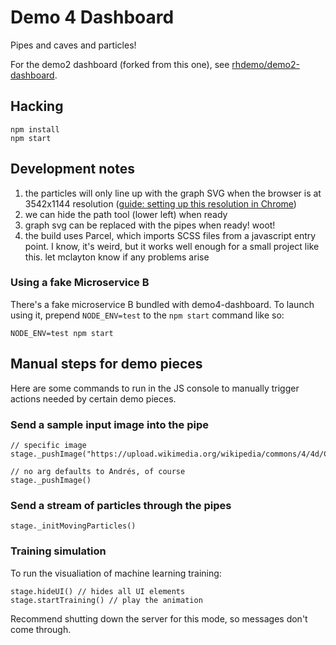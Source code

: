 # Demo 4 Dashboard

Pipes and caves and particles!

For the demo2 dashboard (forked from this one), see [rhdemo/demo2-dashboard](https://github.com/rhdemo/demo2-dashboard).

## Hacking

    npm install
    npm start

## Development notes

 1. the particles will only line up with the graph SVG when the browser is at 3542x1144 resolution ([guide: setting up this resolution in Chrome](doc/custom-device.mp4))
 2. we can hide the path tool (lower left) when ready
 3. graph svg can be replaced with the pipes when ready!  woot!
 4. the build uses Parcel, which imports SCSS files from a javascript entry point.  I know, it's weird, but it works well enough for a small project like this.  let mclayton know if any problems arise

### Using a fake Microservice B

There's a fake microservice B bundled with demo4-dashboard.  To launch using it, prepend `NODE_ENV=test` to the `npm start` command like so:

    NODE_ENV=test npm start

## Manual steps for demo pieces

Here are some commands to run in the JS console to manually trigger actions needed by certain demo pieces.

### Send a sample input image into the pipe

    // specific image
    stage._pushImage("https://upload.wikimedia.org/wikipedia/commons/4/4d/Crayones_cera.jpg")

    // no arg defaults to Andrés, of course
    stage._pushImage()

### Send a stream of particles through the pipes

    stage._initMovingParticles()

### Training simulation

To run the visualiation of machine learning training:

    stage.hideUI() // hides all UI elements
    stage.startTraining() // play the animation

Recommend shutting down the server for this mode, so messages don't come through.
